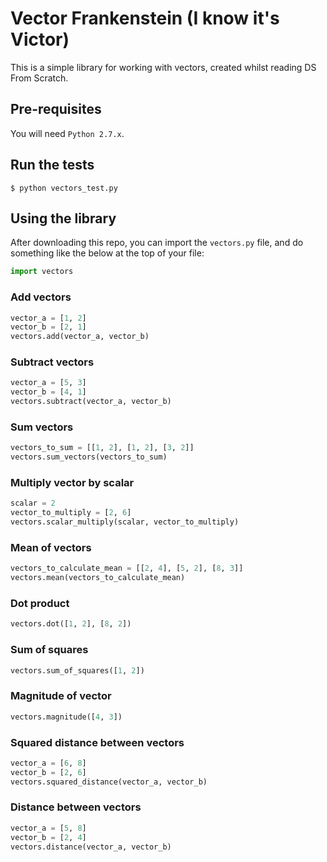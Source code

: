 # Vector Frankenstein (I know it's Victor)
This is a simple library for working with vectors, created whilst reading DS From Scratch.

## Pre-requisites
You will need `Python 2.7.x`.
## Run the tests

	$ python vectors_test.py
 
## Using the library
After downloading this repo, you can import the `vectors.py` file, and do something like the below at the top of your
file:
```python
import vectors
```
### Add vectors
```python
vector_a = [1, 2]
vector_b = [2, 1]
vectors.add(vector_a, vector_b)
```
### Subtract vectors
```python
vector_a = [5, 3]
vector_b = [4, 1]
vectors.subtract(vector_a, vector_b)
```
### Sum vectors
```python
vectors_to_sum = [[1, 2], [1, 2], [3, 2]]
vectors.sum_vectors(vectors_to_sum)
```
### Multiply vector by scalar
```python
scalar = 2
vector_to_multiply = [2, 6]
vectors.scalar_multiply(scalar, vector_to_multiply)
```
### Mean of vectors
```python
vectors_to_calculate_mean = [[2, 4], [5, 2], [8, 3]]
vectors.mean(vectors_to_calculate_mean)
```
### Dot product
```python
vectors.dot([1, 2], [8, 2])
```
### Sum of squares
```python
vectors.sum_of_squares([1, 2])
```
### Magnitude of vector
```python
vectors.magnitude([4, 3])
```
### Squared distance between vectors
```python
vector_a = [6, 8]
vector_b = [2, 6]
vectors.squared_distance(vector_a, vector_b)
```
### Distance between vectors
```python
vector_a = [5, 8]
vector_b = [2, 4]
vectors.distance(vector_a, vector_b)
```
